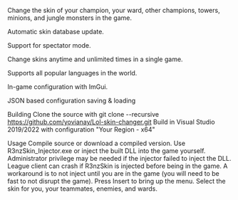 Change the skin of your champion, your ward, other champions, towers, minions, and jungle monsters in the game.

Automatic skin database update.

Support for spectator mode.

Change skins anytime and unlimited times in a single game.

Supports all popular languages ​​in the world.

In-game configuration with ImGui.

JSON based configuration saving & loading

Building
Clone the source with git clone --recursive https://github.com/yovianay/Lol-skin-changer.git
Build in Visual Studio 2019/2022 with configuration "Your Region - x64"

Usage
Compile source or download a compiled version.
Use R3nzSkin_Injector.exe or inject the built DLL into the game yourself.
Administrator privilege may be needed if the injector failed to inject the DLL.
League client can crash if R3nzSkin is injected before being in the game.
A workaround is to not inject until you are in the game (you will need to be fast to not disrupt the game).
Press Insert to bring up the menu.
Select the skin for you, your teammates, enemies, and wards.
